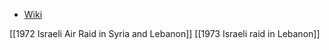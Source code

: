 - [Wiki](https://en.wikipedia.org/wiki/Mossad_assassinations_following_the_Munich_massacre)

[[1972 Israeli Air Raid in Syria and Lebanon]]
[[1973 Israeli raid in Lebanon]]